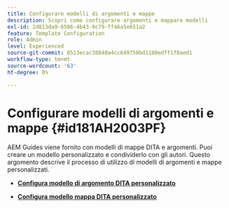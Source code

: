 ```yaml
---
title: Configurare modelli di argomenti e mappe
description: Scopri come configurare argomenti e mappare modelli
exl-id: 2d813da9-6586-4b43-9c79-ff46a5e651a2
feature: Template Configuration
role: Admin
level: Experienced
source-git-commit: 0513ecac38840a4cc649758bd1180edff1f8aed1
workflow-type: tm+mt
source-wordcount: '63'
ht-degree: 0%

---
```


# Configurare modelli di argomenti e mappe {#id181AH2003PF}

AEM Guides viene fornito con modelli di mappe DITA e argomenti. Puoi creare un modello personalizzato e condividerlo con gli autori. Questo argomento descrive il processo di utilizzo di modelli di argomenti e mappe personalizzati.

- **[Configura modello di argomento DITA personalizzato](conf-template-tags-custom-dita-topic-template.md)**

- **[Configura modello mappa DITA personalizzato](conf-template-tags-custom-dita-map-templates.md)**
